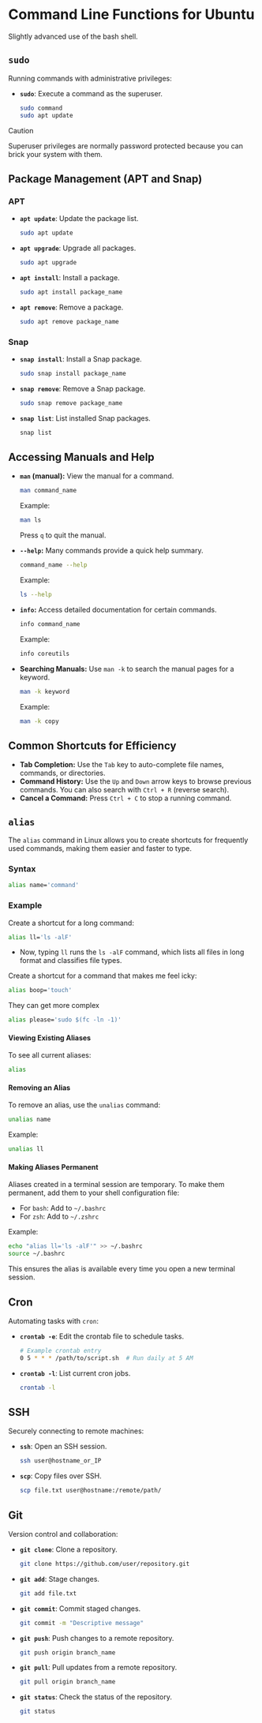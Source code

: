 # Command Line Functions for Ubuntu

Slightly advanced use of the bash shell.

## `sudo`
Running commands with administrative privileges:

- **`sudo`**: Execute a command as the superuser.
  ```bash
  sudo command
  sudo apt update
  ```

> [!CAUTION]
> Superuser privileges are normally password protected because you can brick your system with them.

## Package Management (APT and Snap)

### APT

- **`apt update`**: Update the package list.
  ```bash
  sudo apt update
  ```
- **`apt upgrade`**: Upgrade all packages.
  ```bash
  sudo apt upgrade
  ```
- **`apt install`**: Install a package.
  ```bash
  sudo apt install package_name
  ```
- **`apt remove`**: Remove a package.
  ```bash
  sudo apt remove package_name
  ```

### Snap
- **`snap install`**: Install a Snap package.
  ```bash
  sudo snap install package_name
  ```
- **`snap remove`**: Remove a Snap package.
  ```bash
  sudo snap remove package_name
  ```
- **`snap list`**: List installed Snap packages.
  ```bash
  snap list
  ```

## Accessing Manuals and Help

- **`man` (manual):** View the manual for a command.
  ```bash
  man command_name
  ```
  Example:
  ```bash
  man ls
  ```
  Press `q` to quit the manual.

- **`--help`:** Many commands provide a quick help summary.
  ```bash
  command_name --help
  ```
  Example:
  ```bash
  ls --help
  ```
- **`info`:** Access detailed documentation for certain commands.
  ```bash
  info command_name
  ```
  Example:
  ```bash
  info coreutils
  ```

- **Searching Manuals:**
  Use `man -k` to search the manual pages for a keyword.
  ```bash
  man -k keyword
  ```
  Example:
  ```bash
  man -k copy
  ```

## Common Shortcuts for Efficiency

- **Tab Completion:** Use the `Tab` key to auto-complete file names, commands, or directories.
- **Command History:** Use the `Up` and `Down` arrow keys to browse previous commands. You can also search with `Ctrl + R` (reverse search).
- **Cancel a Command:** Press `Ctrl + C` to stop a running command.

## `alias`

The `alias` command in Linux allows you to create shortcuts for frequently used commands, making them easier and faster to type.

### Syntax
```bash
alias name='command'
```

### Example
Create a shortcut for a long command:
```bash
alias ll='ls -alF'
```
- Now, typing `ll` runs the `ls -alF` command, which lists all files in long format and classifies file types.

Create a shortcut for a command that makes me feel icky:
```bash
alias boop='touch'
```

They can get more complex
```bash
alias please='sudo $(fc -ln -1)'
```

#### Viewing Existing Aliases
To see all current aliases:
```bash
alias
```

#### Removing an Alias
To remove an alias, use the `unalias` command:
```bash
unalias name
```
Example:
```bash
unalias ll
```

#### Making Aliases Permanent
Aliases created in a terminal session are temporary. To make them permanent, add them to your shell configuration file:
- For `bash`: Add to `~/.bashrc`
- For `zsh`: Add to `~/.zshrc`

Example:
```bash
echo "alias ll='ls -alF'" >> ~/.bashrc
source ~/.bashrc
```

This ensures the alias is available every time you open a new terminal session.


## Cron
Automating tasks with `cron`:

- **`crontab -e`**: Edit the crontab file to schedule tasks.
  ```bash
  # Example crontab entry
  0 5 * * * /path/to/script.sh  # Run daily at 5 AM
  ```
- **`crontab -l`**: List current cron jobs.
  ```bash
  crontab -l
  ```

## SSH
Securely connecting to remote machines:

- **`ssh`**: Open an SSH session.
  ```bash
  ssh user@hostname_or_IP
  ```
- **`scp`**: Copy files over SSH.
  ```bash
  scp file.txt user@hostname:/remote/path/
  ```

## Git
Version control and collaboration:

- **`git clone`**: Clone a repository.
  ```bash
  git clone https://github.com/user/repository.git
  ```
- **`git add`**: Stage changes.
  ```bash
  git add file.txt
  ```
- **`git commit`**: Commit staged changes.
  ```bash
  git commit -m "Descriptive message"
  ```
- **`git push`**: Push changes to a remote repository.
  ```bash
  git push origin branch_name
  ```
- **`git pull`**: Pull updates from a remote repository.
  ```bash
  git pull origin branch_name
  ```
- **`git status`**: Check the status of the repository.
  ```bash
  git status
